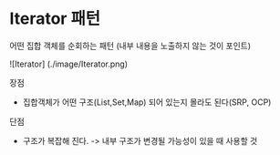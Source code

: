 # Iterator 패턴
어떤 집합 객체를 순회하는 패턴 (내부 내용을 노출하지 않는 것이 포인트)  

![Iterator] (./image/Iterator.png)

장점  
* 집합객체가 어떤 구조(List,Set,Map) 되어 있는지 몰라도 된다(SRP, OCP)

단점  
* 구조가 복잡해 진다. -> 내부 구조가 변경될 가능성이 있을 때 사용할 것
